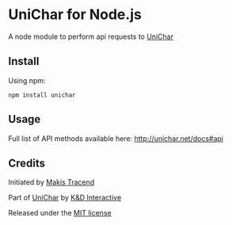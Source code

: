 # UniChar for Node.js

A node module to perform api requests to [UniChar](http://unichar.net/)


## Install

Using npm:
```
npm install unichar
```


## Usage

Full list of API methods available here: http://unichar.net/docs#api


## Credits

Initiated by [Makis Tracend](http://github.com/tracend)

Part of [UniChar](http://unichar.net/) by [K&D Interactive](http://kdi.co/)

Released under the [MIT license](http://makesites.org/licenses/MIT)
